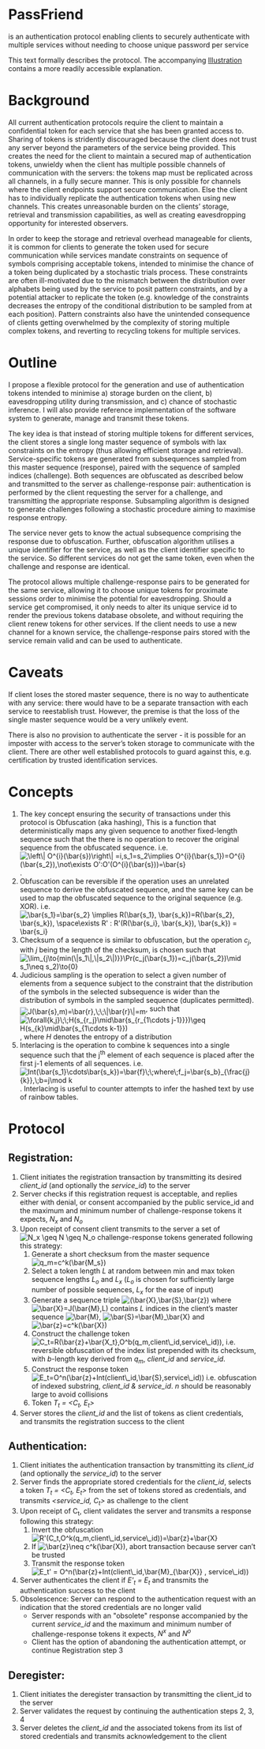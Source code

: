 # PassFriend
is an authentication protocol enabling clients to securely authenticate with multiple services without needing to choose unique password per service

This text formally describes the protocol. The accompanying [Illustration](./Illustration.md) contains a more readily accessible explanation.

# Background
All current authentication protocols require the client to maintain a confidential token for each service that she has been granted access to. Sharing of tokens is stridently discouraged because the client does not trust any server beyond the parameters of the service being provided. This creates the need for the client to maintain a secured map of authentication tokens, unwieldy when the client has multiple possible channels of communication with the servers:  the tokens map must be replicated across all channels, in a fully secure manner. This is only possible for channels where the client endpoints support secure communication. Else the client has to individually replicate the authentication tokens when using new channels. This creates unreasonable burden on the clients’ storage, retrieval and transmission capabilities, as well as creating eavesdropping opportunity for interested observers.

In order to keep the storage and retrieval overhead manageable for clients, it is common for clients to generate the token used for secure communication while services mandate constraints on sequence of symbols comprising acceptable tokens, intended to minimise the chance of a token being duplicated by a stochastic trials process. These constraints are often ill-motivated due to the mismatch between the distribution over alphabets being used by the service to posit pattern constraints, and by a potential attacker to replicate the token (e.g. knowledge of the constraints decreases the entropy of the conditional distribution to be sampled from at each position). Pattern constraints also have the unintended consequence of clients getting overwhelmed by the complexity of storing multiple complex tokens, and reverting to recycling tokens for multiple services. 

# Outline
I propose a flexible protocol for the generation and use of authentication tokens intended to minimise a) storage burden on the client, b) eavesdropping utility during transmission, and c) chance of stochastic inference. I will also provide reference implementation of the software system to generate, manage and transmit these tokens.

The key idea is that instead of storing multiple tokens for different services, the client stores a single long master sequence of symbols with lax constraints on the entropy (thus allowing efficient storage and retrieval). Service-specific tokens are generated from subsequences sampled from this master sequence (response), paired with the sequence of sampled indices (challenge). Both sequences are obfuscated as described below and transmitted to the server as challenge-response pair: authentication is performed by the client requesting the server for a challenge, and transmitting the appropriate response. Subsampling algorithm is designed to generate challenges following a stochastic procedure aiming to maximise response entropy.

The service never gets to know the actual subsequence comprising the response due to obfuscation. Further, obfuscation algorithm utilises a unique identifier for the service, as well as the client identifier specific to the service. So different services do not get the same token, even when the challenge and response are identical. 

The protocol allows multiple challenge-response pairs to be generated for the same service, allowing it to choose unique tokens for proximate sessions order to minimise the potential for eavesdropping. Should a service get compromised, it only needs to alter its unique service id to render the previous tokens database obsolete, and without requiring the client renew tokens for other services. If the client needs to use a new channel for a known service, the challenge-response pairs stored with the service remain valid and can be used to authenticate.

# Caveats
If client loses the stored master sequence, there is no way to authenticate with any service: there would have to be a separate transaction with each service to reestablish trust. However, the premise is that the loss of the single master sequence would be a very unlikely event.

There is also no provision to authenticate the server - it is possible for an imposter with access to the server’s token storage to communicate with the client. There are other well established protocols to guard against this, e.g. certification by trusted identification services.

# Concepts 
1. The key concept ensuring the security of transactions under this protocol is Obfuscation (aka hashing), This is a function that deterministically maps any given sequence to another fixed-length sequence such that the there is no operation to recover the original sequence from the obfuscated sequence.  i.e. <img src="https://latex.codecogs.com/svg.latex?\fn_cm&space;\left\|&space;O^{i}(\bar{s})\right\|&space;=i,s_1=s_2\implies&space;O^{i}(\bar{s_1})=O^{i}(\bar{s_2}),\not\exists&space;O':O'(O^{i}(\bar{s}))=\bar{s}" title="\left\| O^{i}(\bar{s})\right\| =i,s_1=s_2\implies O^{i}(\bar{s_1})=O^{i}(\bar{s_2}),\not\exists O':O'(O^{i}(\bar{s}))=\bar{s}" align="middle"/>. 
2. Obfuscation can be reversible if the operation uses an unrelated sequence to derive the obfuscated sequence, and the same key can be used to map the obfuscated sequence to the original sequence (e.g. XOR). i.e. <img src="https://latex.codecogs.com/svg.latex?\fn_cm&space;\bar{s_1}=\bar{s_2}&space;\implies&space;R(\bar{s_1},&space;\bar{s_k})=R(\bar{s_2},&space;\bar{s_k}),&space;\space\exists&space;R'&space;:&space;R'(R(\bar{s_i},&space;\bar{s_k}),&space;\bar{s_k})&space;=&space;\bar{s_i}" title="\bar{s_1}=\bar{s_2} \implies R(\bar{s_1}, \bar{s_k})=R(\bar{s_2}, \bar{s_k}), \space\exists R' : R'(R(\bar{s_i}, \bar{s_k}), \bar{s_k}) = \bar{s_i}" align="middle"/>
3. Checksum of a sequence is similar to obfuscation, but the operation _c<sub>j</sub>_, with _j_ being the length of the checksum, is chosen such that <img src="https://latex.codecogs.com/svg.latex?\fn_cm&space;\lim_{j\to{min(\|s_1\|,\|s_2\|)}}\Pr(c_j(\bar{s_1})=c_j(\bar{s_2})\mid&space;s_1\neq&space;s_2)\to{0}" title="\lim_{j\to{min(\|s_1\|,\|s_2\|)}}\Pr(c_j(\bar{s_1})=c_j(\bar{s_2})\mid s_1\neq s_2)\to{0}" align="middle"/>
4. Judicious sampling is the operation to select a given number of elements from a sequence subject to the constraint that the distribution of the symbols in the selected subsequence is wider than the distribution of symbols in the sampled sequence  (duplicates permitted). <img src="https://latex.codecogs.com/svg.latex?\fn_cm&space;J(\bar{s},m)=\bar{r},\;\;\|\bar{r}\|=m" title="J(\bar{s},m)=\bar{r},\;\;\|\bar{r}\|=m" align="middle"/>, such that <img src="https://latex.codecogs.com/svg.latex?\fn_cm&space;\forall{k,j}\;\;H(s_{r_j}\mid\bar{s_{r_{1\cdots&space;j-1}}})\geq&space;H(s_{k}\mid\bar{s_{1\cdots&space;k-1}})" title="\forall{k,j}\;\;H(s_{r_j}\mid\bar{s_{r_{1\cdots j-1}}})\geq H(s_{k}\mid\bar{s_{1\cdots k-1}})" align="middle"/>, where _H_ denotes the entropy of a distribution 
5. Interlacing is the operation to combine k sequences into a single sequence such that the j<sup>th</sup> element of each sequence is placed after the first j-1 elements of all sequences. i.e. <img src="https://latex.codecogs.com/svg.latex?\fn_cm&space;Int(\bar{s_1}\cdots\bar{s_k})=\bar{f}\;\;where\;f_j=\bar{s_b}_{\frac{j}{k}},\;b=j\mod&space;k" title="Int(\bar{s_1}\cdots\bar{s_k})=\bar{f}\;\;where\;f_j=\bar{s_b}_{\frac{j}{k}},\;b=j\mod k" align="middle"/>. Interlacing is useful to counter attempts to infer the hashed text by use of rainbow tables.

# Protocol 
## Registration: 
1. Client initiates the registration transaction by transmitting its desired _client_id_ (and optionally the _service_id_) to the server
2. Server checks if this registration request is acceptable, and replies either with denial, or consent accompanied by the public service_id and the maximum and minimum number of challenge-response tokens it expects, _N<sub>x</sub>_ and _N<sub>o</sub>_
3. Upon receipt of consent client transmits to the server a set of <img src="https://latex.codecogs.com/svg.latex?\fn_cm&space;N_x&space;\geq&space;N&space;\geq&space;N_o" title="N_x \geq N \geq N_o"/> challenge-response tokens generated following this strategy:
   1. Generate a short checksum from the master sequence <img src="https://latex.codecogs.com/svg.latex?\fn_cm&space;q_m=c^k(\bar{M})" title="q_m=c^k(\bar{M_s})"/>
   2. Select a token length _L_ at random between min and max token sequence lengths _L<sub>o</sub>_ and _L<sub>x</sub>_ (_L<sub>o</sub>_ is chosen for sufficiently large number of possible sequences, _L<sub>x</sub>_ for the ease of input) 
   3. Generate a sequence triple <img src="https://latex.codecogs.com/svg.latex?\fn_cm&space;(\bar{X},\bar{S},\bar{z})" title="(\bar{X},\bar{S},\bar{z})" /> where <img src="https://latex.codecogs.com/svg.latex?\fn_cm&space;\bar{X}=J(\bar{M},L)" title="\bar{X}=J(\bar{M},L)" /> contains _L_ indices in the client’s master sequence <img src="https://latex.codecogs.com/svg.latex?\fn_cm&space;\bar{M}" title="\bar{M}" />, <img src="https://latex.codecogs.com/svg.latex?\fn_cm&space;\bar{S}=\bar{M}_\bar{X}" title="\bar{S}=\bar{M}_\bar{X}" /> and <img src="https://latex.codecogs.com/svg.latex?\fn_cm&space;\bar{z}=c^k(\bar{X})" title="\bar{z}=c^k(\bar{X})"/>
   4. Construct the challenge token <img src="https://latex.codecogs.com/svg.latex?\fn_cm&space;C_t=R(\bar{z}&plus;\bar{X_t},O^b(q_m,client\_id,service\_id))" title="C_t=R(\bar{z}+\bar{X_t},O^b(q_m,client\_id,service\_id))" />, i.e. reversible obfuscation of the index list prepended with its checksum, with _b_-length key derived from _q<sub>m</sub>_, _client_id_ and _service_id_.
   5. Construct the response token <img src="https://latex.codecogs.com/svg.latex?\fn_cm&space;E_t=O^n(\bar{z}&plus;Int(client\_id,\bar{S},service\_id))" title="E_t=O^n(\bar{z}+Int(client\_id,\bar{S},service\_id))" /> i.e. obfuscation of indexed substring, _client_id & service_id_. _n_ should be reasonably large to avoid collisions
   6. Token _T<sub>t</sub> = &lt;C<sub>t</sub>, E<sub>t</sub>&gt;_
4. Server stores the _client_id_ and the list of tokens as client credentials, and transmits the registration success to the client

## Authentication:
1. Client initiates the authentication transaction by transmitting its _client_id_ (and optionally the _service_id_) to the server
2. Server finds the appropriate stored credentials for the _client_id_, selects a token _T<sub>t</sub> = &lt;C<sub>t</sub>, E<sub>t</sub>&gt;_ from the set of tokens stored as credentials, and transmits _&lt;service_id, C<sub>t</sub>&gt;_ as challenge to the client
3. Upon receipt of C<sub>t</sub>, client validates the server and transmits a response following this strategy:
   1. Invert the obfuscation <img src="https://latex.codecogs.com/svg.latex?\fn_cm&space;R'(C_t,O^k(q_m,client\_id,service\_id))=\bar{z}&plus;\bar{X}" title="R'(C_t,O^k(q_m,client\_id,service\_id))=\bar{z}+\bar{X}" />
   2. If <img src="https://latex.codecogs.com/svg.latex?\fn_cm&space;\bar{z}\neq&space;c^k(\bar{X})" title="\bar{z}\neq c^k(\bar{X})" />, abort transaction because server can’t be trusted
   3. Transmit the response token <img src="https://latex.codecogs.com/svg.latex?\fn_cm&space;E_t'&space;=&space;O^n(\bar{z}&plus;Int(client\_id,\bar{M}_{\bar{X}}&space;,&space;service\_id))" title="E_t' = O^n(\bar{z}+Int(client\_id,\bar{M}_{\bar{X}} , service\_id))" />
4. Server authenticates the client if _E'<sub>t</sub> = E<sub>t</sub>_ and transmits the authentication success to the client
5. Obsolescence: Server can respond to the authentication request with an indication that the stored credentials are no longer valid
   * Server responds with an "obsolete" response accompanied by the current _service_id_ and the maximum and minimum number of challenge-response tokens it expects, _N<sup>x</sup>_ and _N<sup>o</sup>_
   * Client has the option of abandoning the authentication attempt, or continue Registration step 3

## Deregister:
1. Client initiates the deregister transaction by transmitting the client_id to the server
2. Server validates the request by continuing the authentication steps 2, 3, 4
3. Server deletes the _client_id_ and the associated tokens from its list of stored credentials and transmits acknowledgement to the client
